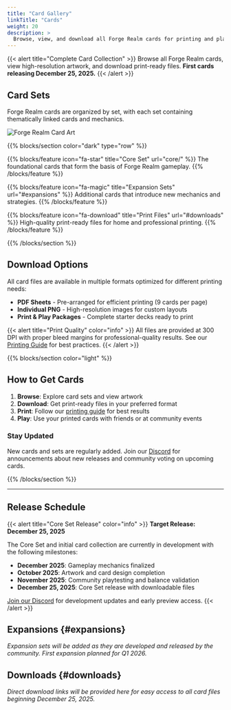 ```yaml
---
title: "Card Gallery"
linkTitle: "Cards"
weight: 20
description: >
  Browse, view, and download all Forge Realm cards for printing and play.
---
```


<div class="mt-4"></div>

{{< alert title="Complete Card Collection" >}}
Browse all Forge Realm cards, view high-resolution artwork, and download print-ready files. **First cards releasing December 25, 2025.**
{{< /alert >}}

<div class="row align-items-center my-4">
  <div class="col-md-8">
    <h2>Card Sets</h2>
    <p class="lead">Forge Realm cards are organized by set, with each set containing thematically linked cards and mechanics.</p>
  </div>
  <div class="col-md-4 text-center">
    <img src="/images/forge-realm-alt-square.webp" alt="Forge Realm Card Art" style="max-width: 200px; height: auto;" class="img-fluid rounded">
  </div>
</div>

{{% blocks/section color="dark" type="row" %}}

{{% blocks/feature icon="fa-star" title="Core Set" url="core/" %}}
The foundational cards that form the basis of Forge Realm gameplay.
{{% /blocks/feature %}}

{{% blocks/feature icon="fa-magic" title="Expansion Sets" url="#expansions" %}}
Additional cards that introduce new mechanics and strategies.
{{% /blocks/feature %}}

{{% blocks/feature icon="fa-download" title="Print Files" url="#downloads" %}}
High-quality print-ready files for home and professional printing.
{{% /blocks/feature %}}

{{% /blocks/section %}}

## Download Options

All card files are available in multiple formats optimized for different printing needs:

- **PDF Sheets** - Pre-arranged for efficient printing (9 cards per page)
- **Individual PNG** - High-resolution images for custom layouts
- **Print & Play Packages** - Complete starter decks ready to print

{{< alert title="Print Quality" color="info" >}}
All files are provided at 300 DPI with proper bleed margins for professional-quality results. See our [Printing Guide](/docs/printing/home-printing-guide/) for best practices.
{{< /alert >}}

{{% blocks/section color="light" %}}

## How to Get Cards

1. **Browse**: Explore card sets and view artwork
2. **Download**: Get print-ready files in your preferred format
3. **Print**: Follow our [printing guide](/docs/printing/home-printing-guide/) for best results  
4. **Play**: Use your printed cards with friends or at community events

### Stay Updated

New cards and sets are regularly added. Join our [Discord](https://discord.gg/KQTY8DfY) for announcements about new releases and community voting on upcoming cards.

{{% /blocks/section %}}

---

## Release Schedule

{{< alert title="Core Set Release" color="info" >}}
**Target Release: December 25, 2025**

The Core Set and initial card collection are currently in development with the following milestones:

- **December 2025**: Gameplay mechanics finalized
- **October 2025**: Artwork and card design completion
- **November 2025**: Community playtesting and balance validation
- **December 25, 2025**: Core Set release with downloadable files

[Join our Discord](https://discord.gg/KQTY8DfY) for development updates and early preview access.
{{< /alert >}}

## Expansions {#expansions}

*Expansion sets will be added as they are developed and released by the community. First expansion planned for Q1 2026.*

## Downloads {#downloads}

*Direct download links will be provided here for easy access to all card files beginning December 25, 2025.*
